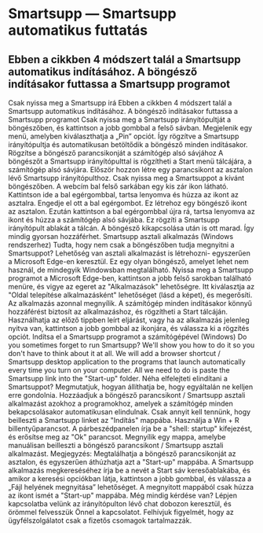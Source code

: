 # Smartsupp — Smartsupp automatikus futtatás
## Ebben a cikkben 4 módszert talál a Smartsupp automatikus indításához. A böngésző indításakor futtassa a Smartsupp programot
Csak nyissa meg a Smartsupp irá
Ebben a cikkben 4 módszert talál a Smartsupp automatikus indításához.
A böngésző indításakor futtassa a Smartsupp programot
Csak nyissa meg a Smartsupp irányítópultját a böngészőben, és kattintson a jobb gombbal a felső sávban. Megjelenik egy menü, amelyben kiválaszthatja a „Pin” opciót. Így rögzítve a Smartsupp irányítópultja és automatikusan betöltődik a böngésző minden indításakor.
Rögzítse a böngésző parancsikonját a számítógép alsó sávjához
A böngészőt a Smartsupp irányítópulttal is rögzítheti a Start menü tálcájára, a számítógép alsó sávjára. Először hozzon létre egy parancsikont az asztalon lévő Smartsupp irányítópulthoz. Csak nyissa meg a Smartsuppot a kívánt böngészőben. A webcím bal felső sarkában egy kis zár ikon látható.
Kattintson ide a bal egérgombbal, tartsa lenyomva és húzza az ikont az asztalra. Engedje el ott a bal egérgombot. Ez létrehoz egy böngésző ikont az asztalon. Ezután kattintson a bal egérgombbal újra rá, tartsa lenyomva az ikont és húzza a számítógép alsó sávjába. Ez rögzíti a Smartsupp irányítópult ablakát a tálcán. A böngésző kikapcsolása után is ott marad. Így mindig gyorsan hozzáférhet.
Smartsupp asztali alkalmazás (Windows rendszerhez)
Tudta, hogy nem csak a böngészőben tudja megnyitni a Smartsuppot? Lehetőség van asztali alkalmazást is létrehozni- egyszerűen a Microsoft Edge-en keresztül. Ez egy olyan böngésző, amelyet lehet nem használ, de mindegyik Windowsban megtalálható. Nyissa meg a Smartsupp programot a Microsoft Edge-ben, kattintson a jobb felső sarokban található menüre, és vigye az egeret az "Alkalmazások" lehetőségre. Itt kiválasztja az "Oldal telepítése alkalmazásként" lehetőséget (lásd a képet), és megerősíti. Az alkalmazás azonnal megnyílik.
A számítógép minden indításakor könnyű hozzáférést biztosít az alkalmazáshoz, és rögzítheti a Start tálcáján. Használhatja az előző tippben leírt eljárást, vagy ha az alkalmazás jelenleg nyitva van, kattintson a jobb gombbal az ikonjára, és válassza ki a rögzítés opciót.
Indítsa el a Smartsupp programot a számítógépével (Windows)
Do you sometimes forget to run Smartsupp? We'll show you how to do it so you don't have to think about it at all. We will add a browser shortcut / Smartsupp desktop application to the programs that launch automatically every time you turn on your computer. All we need to do is paste the Smartsupp link into the "Start-up" folder.
Néha elfelejteti elindítani a Smartsuppot? Megmutatjuk, hogyan állíthatja be, hogy egyáltalán ne kelljen erre gondolnia. Hozzáadjuk a böngésző parancsikont / Smartsupp asztali alkalmazást azokhoz a programokhoz, amelyek a számítógép minden bekapcsolásakor automatikusan elindulnak. Csak annyit kell tennünk, hogy beilleszti a Smartsupp linket az "Indítás" mappába.
Használja a Win + R billentyűparancsot.
A párbeszédpanelen írja be a "shell: startup" kifejezést, és erősítse meg az "Ok" parancsot.
Megnyílik egy mappa, amelybe manuálisan beilleszti a böngésző parancsikont / Smartsupp asztali alkalmazást.
Megjegyzés: Megtalálhatja a böngésző parancsikonját az asztalon, és egyszerűen áthúzhatja azt a "Start-up" mappába. A Smartsupp alkalmazás megkereséséhez írja be a nevét a Start sáv keresőablakába, és amikor a keresési opciókban látja, kattintson a jobb gombbal, és válassza a „Fájl helyének megnyitása” lehetőséget. A megnyitott mappából csak húzza az ikont ismét a "Start-up" mappába.
Még mindig kérdése van? Lépjen kapcsolatba velünk az irányítópulton lévő chat dobozon keresztül, és örömmel felvesszük Önnel a kapcsolatot. Felhívjuk figyelmét, hogy az ügyfélszolgálatot csak a fizetős csomagok tartalmazzák.


